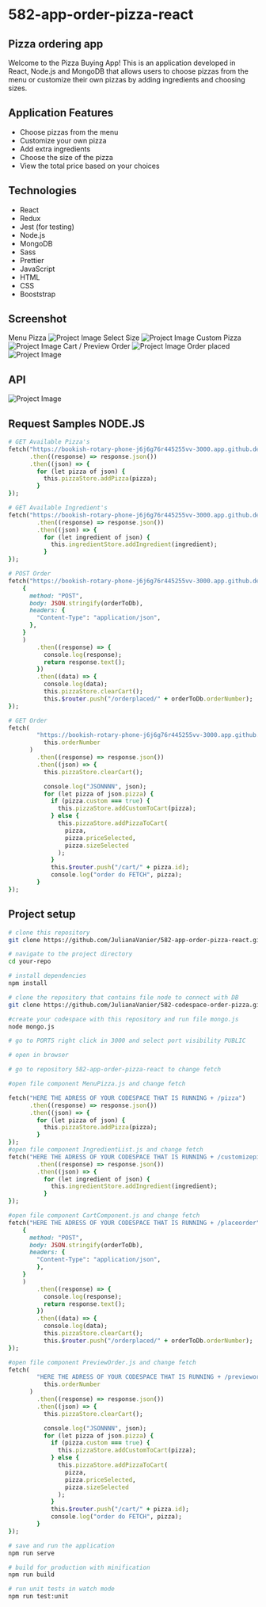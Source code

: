 # 582-app-order-pizza-react

## Pizza ordering app

Welcome to the Pizza Buying App! This is an application developed in React, Node.js and MongoDB that allows users to choose pizzas from the menu or customize their own pizzas by adding ingredients and choosing sizes.

## Application Features

- Choose pizzas from the menu
- Customize your own pizza
- Add extra ingredients
- Choose the size of the pizza
- View the total price based on your choices

## Technologies

- React
- Redux
- Jest (for testing)
- Node.js
- MongoDB
- Sass
- Prettier
- JavaScript
- HTML
- CSS
- Booststrap

## Screenshot

Menu Pizza
![Project Image](/docs/menu-react.png)
Select Size
![Project Image](/docs/popup.png)
Custom Pizza
![Project Image](/docs/custom-pizza.png)
Cart / Preview Order
![Project Image](/docs/cart-pizza.png)
Order placed
![Project Image](/docs/order-pizza.png)

## API

![Project Image](/docs/582-app-order-pizza-API.jpg)

## Request Samples NODE.JS

```ruby
# GET Available Pizza's
fetch("https://bookish-rotary-phone-j6j6g76r445255vv-3000.app.github.dev/pizza")
      .then((response) => response.json())
      .then((json) => {
        for (let pizza of json) {
          this.pizzaStore.addPizza(pizza);
        }
});

# GET Available Ingredient's
fetch("https://bookish-rotary-phone-j6j6g76r445255vv-3000.app.github.dev/customizepizza")
        .then((response) => response.json())
        .then((json) => {
          for (let ingredient of json) {
            this.ingredientStore.addIngredient(ingredient);
          }
});

# POST Order
fetch("https://bookish-rotary-phone-j6j6g76r445255vv-3000.app.github.dev/placeorder",
    {
      method: "POST",
      body: JSON.stringify(orderToDb),
      headers: {
        "Content-Type": "application/json",
      },
    }
    )
        .then((response) => {
          console.log(response);
          return response.text();
        })
        .then((data) => {
          console.log(data);
          this.pizzaStore.clearCart();
          this.$router.push("/orderplaced/" + orderToDb.orderNumber);
});

# GET Order
fetch(
        "https://bookish-rotary-phone-j6j6g76r445255vv-3000.app.github.dev/previeworder/" +
          this.orderNumber
      )
        .then((response) => response.json())
        .then((json) => {
          this.pizzaStore.clearCart();

          console.log("JSONNNN", json);
          for (let pizza of json.pizza) {
            if (pizza.custom === true) {
              this.pizzaStore.addCustomToCart(pizza);
            } else {
              this.pizzaStore.addPizzaToCart(
                pizza,
                pizza.priceSelected,
                pizza.sizeSelected
              );
            }
            this.$router.push("/cart/" + pizza.id);
            console.log("order do FETCH", pizza);
        }
});
```


## Project setup

```bash
# clone this repository
git clone https://github.com/JulianaVanier/582-app-order-pizza-react.git

# navigate to the project directory
cd your-repo

# install dependencies
npm install

# clone the repository that contains file node to connect with DB
git clone https://github.com/JulianaVanier/582-codespace-order-pizza.git

#create your codespace with this repository and run file mongo.js
node mongo.js

# go to PORTS right click in 3000 and select port visibility PUBLIC

# open in browser

# go to repository 582-app-order-pizza-react to change fetch

#open file component MenuPizza.js and change fetch
```
```ruby
fetch("HERE THE ADRESS OF YOUR CODESPACE THAT IS RUNNING + /pizza")
      .then((response) => response.json())
      .then((json) => {
        for (let pizza of json) {
          this.pizzaStore.addPizza(pizza);
        }
});
#open file component IngredientList.js and change fetch
fetch("HERE THE ADRESS OF YOUR CODESPACE THAT IS RUNNING + /customizepizza")
        .then((response) => response.json())
        .then((json) => {
          for (let ingredient of json) {
            this.ingredientStore.addIngredient(ingredient);
          }
});

#open file component CartComponent.js and change fetch
fetch("HERE THE ADRESS OF YOUR CODESPACE THAT IS RUNNING + /placeorder",
    {
      method: "POST",
      body: JSON.stringify(orderToDb),
      headers: {
        "Content-Type": "application/json",
        },
    }
    )
        .then((response) => {
          console.log(response);
          return response.text();
        })
        .then((data) => {
          console.log(data);
          this.pizzaStore.clearCart();
          this.$router.push("/orderplaced/" + orderToDb.orderNumber);
});

#open file component PreviewOrder.js and change fetch
fetch(
        "HERE THE ADRESS OF YOUR CODESPACE THAT IS RUNNING + /previeworder/" +
          this.orderNumber
      )
        .then((response) => response.json())
        .then((json) => {
          this.pizzaStore.clearCart();

          console.log("JSONNNN", json);
          for (let pizza of json.pizza) {
            if (pizza.custom === true) {
              this.pizzaStore.addCustomToCart(pizza);
            } else {
              this.pizzaStore.addPizzaToCart(
                pizza,
                pizza.priceSelected,
                pizza.sizeSelected
              );
            }
            this.$router.push("/cart/" + pizza.id);
            console.log("order do FETCH", pizza);
        }
});
```
```bash
# save and run the application
npm run serve

# build for production with minification
npm run build

# run unit tests in watch mode
npm run test:unit
```
